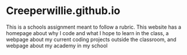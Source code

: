 # Creeperwillie.github.io
This is a schools assignment meant to follow a rubric. This website has a homepage about why I code and what I hope to learn in the class, a webpage about my current coding projects outside the classroom, and  webpage about my academy in my school
